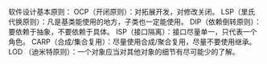 软件设计基本原则：
OCP（开闭原则）：对拓展开发，对修改关闭。
LSP（里氏代换原则）：凡是基类能使用的地方，子类也一定能使用。
DIP（依赖倒转原则）：要依赖于抽象，不要依赖于具体。
ISP（接口隔离）：接口尽量单一，只代表一个角色。
CARP（合成/集合复用）：尽量使用合成/聚合复用，尽量不要使用继承。
LOD （迪米特原则）：一个对象应当对其他对象的细节有尽可能少的了解。
